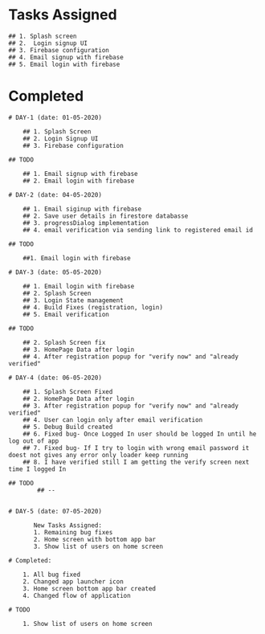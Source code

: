 
# Tasks Assigned

    ## 1. Splash screen
    ## 2.  Login signup UI
    ## 3. Firebase configuration
    ## 4. Email signup with firebase
    ## 5. Email login with firebase

# Completed

    # DAY-1 (date: 01-05-2020)

        ## 1. Splash Screen
        ## 2. Login Signup UI
        ## 3. Firebase configuration

    ## TODO

        ## 1. Email signup with firebase
        ## 2. Email login with firebase

    # DAY-2 (date: 04-05-2020)

        ## 1. Email siginup with firebase
        ## 2. Save user details in firestore databasse
        ## 3. progressDialog implementation
        ## 4. email verification via sending link to registered email id

    ## TODO

        ##1. Email login with firebase

    # DAY-3 (date: 05-05-2020)

        ## 1. Email login with firebase
        ## 2. Splash Screen
        ## 3. Login State management
        ## 4. Build Fixes (registration, login)
        ## 5. Email verification

    ## TODO

        ## 2. Splash Screen fix
        ## 3. HomePage Data after login
        ## 4. After registration popup for "verify now" and "already verified"

    # DAY-4 (date: 06-05-2020)

        ## 1. Splash Screen Fixed
        ## 2. HomePage Data after login
        ## 3. After registration popup for "verify now" and "already verified"
        ## 4. User can login only after email verification
        ## 5. Debug Build created
        ## 6. Fixed bug- Once Logged In user should be logged In until he log out of app
        ## 7. Fixed bug- If I try to login with wrong email password it doest not gives any error only loader keep running
        ## 8. I have verified still I am getting the verify screen next time I logged In

    ## TODO
            ## --


    # DAY-5 (date: 07-05-2020)

           New Tasks Assigned:
           1. Remaining bug fixes
           2. Home screen with bottom app bar
           3. Show list of users on home screen

    # Completed:

        1. All bug fixed
        2. Changed app launcher icon
        3. Home screen bottom app bar created
        4. Changed flow of application

    # TODO

        1. Show list of users on home screen
